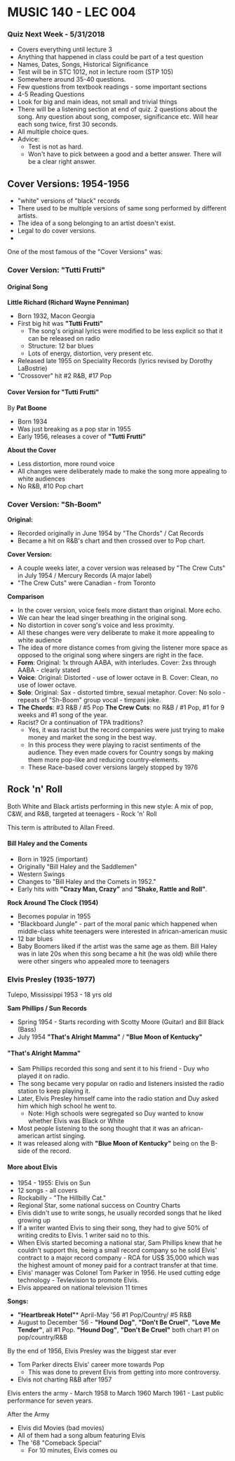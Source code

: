 # MUSIC 140 - LEC 004
### Quiz Next Week - 5/31/2018
- Covers everything until lecture 3
- Anything that happened in class could be part of a test question
- Names, Dates, Songs, Historical Significance
- Test will be in STC 1012, not in lecture room (STP 105)
- Somewhere around 35-40 questions.
- Few questions from textbook readings - some important sections
- 4-5 Reading Questions
- Look for big and main ideas, not small and trivial things
- There will be a listening section at end of quiz. 2 questions about the song. Any question about song, composer, significance etc. Will hear each song twice, first 30 seconds.
- All multiple choice ques.
- Advice:
  - Test is not as hard.
  - Won't have to pick between a good and a better answer. There will be a clear right answer.

## Cover Versions: 1954-1956
- "white" versions of "black" records
- There used to be multiple versions of same song performed by different artists.
- The idea of a song belonging to an artist doesn't exist.
- Legal to do cover versions.
- 

One of the most famous of the "Cover Versions" was:

### Cover Version: "Tutti Frutti"
#### Original Song
**Little Richard (Richard Wayne Penniman)**
- Born 1932, Macon Georgia
- First big hit was **"Tutti Frutti"**
  - The song's original lyrics were modified to be less explicit so that it can be released on radio
  - Structure: 12 bar blues
  - Lots of energy, distortion, very present etc.
- Released late 1955 on Speciality Records (lyrics revised by Dorothy LaBostrie)
- "Crossover" hit #2 R&B, #17 Pop

#### Cover Version for "Tutti Frutti"
By **Pat Boone**
- Born 1934
- Was just breaking as a pop star in 1955
- Early 1956, releases a cover of **"Tutti Frutti"**

**About the Cover**
- Less distortion, more round voice
- All changes were deliberately made to make the song more appealing to white audiences
- No R&B, #10 Pop chart

### Cover Version: "Sh-Boom"
**Original:**
- Recorded originally in June 1954 by "The Chords" / Cat Records
- Became a hit on R&B's chart and then crossed over to Pop chart.

**Cover Version:**
- A couple weeks later, a cover version was released by "The Crew Cuts" in July 1954 / Mercury Records (A major label)
- "The Crew Cuts" were Canadian - from Toronto

**Comparison**
- In the cover version, voice feels more distant than original. More echo.
- We can hear the lead singer breathing in the original song.
- No distortion in cover song's voice and less proximity.
- All these changes were very deliberate to make it more appealing to white audience
- The idea of more distance comes from giving the listener more space as opposed to the original song where singers are right in the face.
- **Form**:
Original: 1x through AABA, with interludes.
Cover: 2xs through AABA - clearly stated
- **Voice**:
Original: Distorted - use of lower octave in B.
Cover: Clean, no use of lower octave.
- **Solo**:
Original: Sax - distorted timbre, sexual metaphor.
Cover: No solo - repeats of "Sh-Boom" group vocal - timpani joke.
- **The Chords**: #3 R&B / #5 Pop
**The Crew Cuts**: no R&B / #1 Pop, #1 for 9 weeks and #1 song of the year.
- Racist? Or a continuation of TPA traditions?
  - Yes, it was racist but the record companies were just trying to make money and market the song in the best way.
  - In this process they were playing to racist sentiments of the audience. They even made covers for Country songs by making them more pop-like and reducing country-elements.
  - These Race-based cover versions largely stopped by 1976

## Rock 'n' Roll
Both White and Black artists performing in this new style: A mix of pop, C&W, and R&B, targeted at teenagers - Rock 'n' Roll

This term is attributed to Allan Freed.

#### Bill Haley and the Coments
- Born in 1925 (important)
- Originally "Bill Haley and the Saddlemen"
- Western Swings
- Changes to "Bill Haley and the Comets in 1952."
- Early hits with **"Crazy Man, Crazy"** and **"Shake, Rattle and Roll"**.

**Rock Around The Clock (1954)**
- Becomes popular in 1955
- "Blackboard Jungle" - part of the moral panic which happened when middle-class white teenagers were interested in african-american music
- 12 bar blues
- Baby Boomers liked if the artist was the same age as them. Bill Haley was in late 20s when this song became a hit (he was old) while there were other singers who appealed more to teenagers

### Elvis Presley (1935-1977)
Tulepo, Mississippi
1953 - 18 yrs old

**Sam Phillips / Sun Records**
- Spring 1954 - Starts recording with Scotty Moore (Guitar) and Bill Black (Bass)
- July 1954 **"That's Alright Mamma"** / **"Blue Moon of Kentucky"**

#### "That's Alright Mamma"
- Sam Phillips recorded this song and sent it to his friend - Duy who played it on radio.
- The song became very popular on radio and listeners insisted the radio station to keep playing it.
- Later, Elvis Presley himself came into the radio station and Duy asked him which high school he went to.
  - Note: High schools were segregated so Duy wanted to know whether Elvis was Black or White
- Most people listening to the song thought that it was an african-american artist singing.
- It was released along with **"Blue Moon of Kentucky"** being on the B-side of the record.

#### More about Elvis
- 1954 - 1955: Elvis on Sun
- 12 songs - all covers
- Rockabilly - "The Hillbilly Cat."
- Regional Star, some national success on Country Charts
- Elvis didn't use to write songs, he usually recorded songs that he liked growing up
- If a writer wanted Elvis to sing their song, they had to give 50% of writing credits to Elvis. 1 writer said no to this.
- When Elvis started becoming a national star, Sam Phillips knew that he couldn't support this, being a small record company so he sold Elvis' contract to a major record company - RCA for US$ 35,000 which was the highest amount of money paid for a contract transfer at that time.
- Elvis' manager was Colonel Tom Parker in 1956. He used cutting edge technology - Tevlevision to promote Elvis.
- Elvis appeared on national television 11 times

**Songs:**
- **"Heartbreak Hotel"*** April-May '56 #1 Pop/Country/ #5 R&B
- August to December '56 - **"Hound Dog"**, **"Don't Be Cruel"**, **"Love Me Tender"**, all #1 Pop. **"Hound Dog"**, **"Don't Be Cruel"** both chart #1 on pop/country/R&B

By the end of 1956, Elvis Presley was the biggest star ever

- Tom Parker directs Elvis' career more towards Pop
  - This was done to prevent Elvis from getting into more controversy.
- Elvis not charting R&B after 1957

Elvis enters the army - March 1958 to March 1960
March 1961 - Last public performance for seven years.

After the Army
- Elvis did Movies (bad movies)
- All of them had a song album featuring Elvis
- The '68 "Comeback Special"
  - For 10 minutes, Elvis comes ou
<!--stackedit_data:
eyJoaXN0b3J5IjpbMTI5OTg3OTM0MywtMjYzNjU3NzEwLDEyNj
Y4MjMzNDQsLTEwNTQ1NjE0NDgsNzYyMjI3NDgxLDE2MDY2MzYx
OTAsLTk3NTQzMzA1MywtMjk5NzI5MDU3LC05NDgyOTk1NTksLT
E2MDI5Nzk1OSwxMzQ2NDc4MTQ2LC0xODAwMTA1MzY4LDYzNzI2
MDEyMCwxNzY5MDY1MDE4LC0xNTQ1NDMwNDc1LDExNTI0NTU3ND
NdfQ==
-->